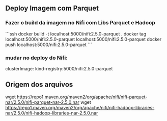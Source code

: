 
## Deploy Imagem com Parquet

### Fazer o build da imagem no Nifi com Libs Parquet e Hadoop 

´´´ssh
docker build -t localhost:5000/nifi:2.5.0-parquet .
docker tag localhost:5000/nifi:2.5.0-parquet localhost:5000/nifi:2.5.0-parquet
docker push localhost:5000/nifi:2.5.0-parquet
´´´

### mudar no deploy do Nifi:
  clusterImage: kind-registry:5000/nifi:2.5.0-parquet

## Origem dos arquivos

wget https://repo1.maven.org/maven2/org/apache/nifi/nifi-parquet-nar/2.5.0/nifi-parquet-nar-2.5.0.nar
wget https://repo1.maven.org/maven2/org/apache/nifi/nifi-hadoop-libraries-nar/2.5.0/nifi-hadoop-libraries-nar-2.5.0.nar

